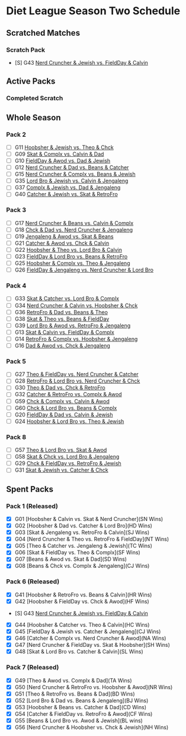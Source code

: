 # Diet League Season Two Schedule

## Scratched Matches

### Scratch Pack

-   [S] G43 [Nerd Cruncher & Jewish vs. FieldDay & Calvin](xxx)

## Active Packs

### Completed Scratch

## Whole Season

### Pack 2

-   [ ] G11 [Hoobsher & Jewish vs. Theo & Chck](xxx)
-   [ ] G09 [Skat & Complx vs. Calvin & Dad](xxx)
-   [ ] G10 [FieldDay & Awod vs. Dad & Jewish](xxx)
-   [ ] G12 [Nerd Cruncher & Dad vs. Beans & Catcher](xxx)
-   [ ] G15 [Nerd Cruncher & Complx vs. Beans & Jewish](xxx)
-   [ ] G35 [Lord Bro & Jewish vs. Calvin & Jengaleng](xxx)
-   [ ] G37 [Complx & Jewish vs. Dad & Jengaleng](xxx)
-   [ ] G40 [Catcher & Jewish vs. Skat & RetroFro](xxx)

### Pack 3

-   [ ] G17 [Nerd Cruncher & Beans vs. Calvin & Complx](xxx)
-   [ ] G18 [Chck & Dad vs. Nerd Cruncher & Jengaleng](xxx)
-   [ ] G19 [Jengaleng & Awod vs. Skat & Beans](xxx)
-   [ ] G21 [Catcher & Awod vs. Chck & Calvin](xxx)
-   [ ] G22 [Hoobsher & Theo vs. Lord Bro & Calvin](xxx)
-   [ ] G23 [FieldDay & Lord Bro vs. Beans & RetroFro](xxx)
-   [ ] G25 [Hoobsher & Complx vs. Theo & Jengaleng](xxx)
-   [ ] G26 [FieldDay & Jengaleng vs. Nerd Cruncher & Lord Bro](xxx)

### Pack 4

-   [ ] G33 [Skat & Catcher vs. Lord Bro & Complx](xxx)
-   [ ] G34 [Nerd Cruncher & Calvin vs. Hoobsher & Chck](xxx)
-   [ ] G36 [RetroFro & Dad vs. Beans & Theo](xxx)
-   [ ] G38 [Skat & Theo vs. Beans & FieldDay](xxx)
-   [ ] G39 [Lord Bro & Awod vs. RetroFro & Jengaleng](xxx)
-   [ ] G13 [Skat & Calvin vs. FieldDay & Complx](xxx)
-   [ ] G14 [RetroFro & Complx vs. Hoobsher & Jengaleng](xxx)
-   [ ] G16 [Dad & Awod vs. Chck & Jengaleng](xxx)

### Pack 5

-   [ ] G27 [Theo & FieldDay vs. Nerd Cruncher & Catcher](xxx)
-   [ ] G28 [RetroFro & Lord Bro vs. Nerd Cruncher & Chck](xxx)
-   [ ] G30 [Theo & Dad vs. Chck & RetroFro](xxx)
-   [ ] G32 [Catcher & RetroFro vs. Complx & Awod](xxx)
-   [ ] G59 [Chck & Complx vs. Calvin & Awod](xxx)
-   [ ] G60 [Chck & Lord Bro vs. Beans & Complx](xxx)
-   [ ] G20 [FieldDay & Dad vs. Calvin & Jewish](xxx)
-   [ ] G24 [Hoobsher & Lord Bro vs. Theo & Jewish](xxx)

### Pack 8

-   [ ] G57 [Theo & Lord Bro vs. Skat & Awod](xxx)
-   [ ] G58 [Skat & Chck vs. Lord Bro & Jengaleng](xxx)
-   [ ] G29 [Chck & FieldDay vs. RetroFro & Jewish](xxx)
-   [ ] G31 [Skat & Jewish vs. Catcher & Chck](xxx)

## Spent Packs

### Pack 1 (Released)

-   [x] G01 [Hoobsher & Calvin vs. Skat & Nerd Cruncher](SN Wins)
-   [x] G02 [Hoobsher & Dad vs. Catcher & Lord Bro](HD Wins)
-   [x] G03 [Skat & Jengaleng vs. RetroFro & Calvin](SJ Wins)
-   [x] G04 [Nerd Cruncher & Theo vs. RetroFro & FieldDay](NT Wins)
-   [x] G05 [Theo & Catcher vs. Jengaleng & Jewish](TC Wins)
-   [x] G06 [Skat & FieldDay vs. Theo & Complx](SF Wins)
-   [x] G07 [Beans & Awod vs. Skat & Dad](SD Wins)
-   [x] G08 [Beans & Chck vs. Complx & Jengaleng](CJ Wins)

### Pack 6 (Released)

-   [x] G41 [Hoobsher & RetroFro vs. Beans & Calvin](HR Wins)
-   [x] G42 [Hoobsher & FieldDay vs. Chck & Awod](HF Wins)
-   [S] G43 [Nerd Cruncher & Jewish vs. FieldDay & Calvin](xxx)
-   [x] G44 [Hoobsher & Catcher vs. Theo & Calvin](HC Wins)
-   [x] G45 [FieldDay & Jewish vs. Catcher & Jengaleng](CJ Wins)
-   [x] G46 [Catcher & Complx vs. Nerd Cruncher & Awod](NA Wins)
-   [x] G47 [Nerd Cruncher & FieldDay vs. Skat & Hoobsher](SH Wins)
-   [x] G48 [Skat & Lord Bro vs. Catcher & Calvin](SL Wins)

### Pack 7 (Released)

-   [x] G49 [Theo & Awod vs. Complx & Dad](TA Wins)
-   [x] G50 [Nerd Cruncher & RetroFro vs. Hoobsher & Awod](NR Wins)
-   [x] G51 [Theo & RetroFro vs. Beans & Dad](BD Wins)
-   [x] G52 [Lord Bro & Dad vs. Beans & Jengaleng](BJ Wins)
-   [x] G53 [Hoobsher & Beans vs. Catcher & Dad](CD Wins)
-   [x] G54 [Catcher & FieldDay vs. RetroFro & Awod](CF Wins)
-   [x] G55 [Beans & Lord Bro vs. Awod & Jewish](BL wins)
-   [x] G56 [Nerd Cruncher & Hoobsher vs. Chck & Jewish](NH Wins)
